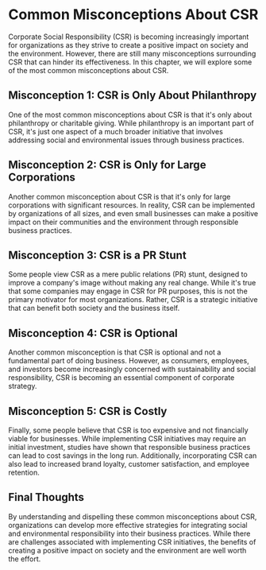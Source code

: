 Common Misconceptions About CSR
========================================================

Corporate Social Responsibility (CSR) is becoming increasingly important for organizations as they strive to create a positive impact on society and the environment. However, there are still many misconceptions surrounding CSR that can hinder its effectiveness. In this chapter, we will explore some of the most common misconceptions about CSR.

Misconception 1: CSR is Only About Philanthropy
-----------------------------------------------

One of the most common misconceptions about CSR is that it's only about philanthropy or charitable giving. While philanthropy is an important part of CSR, it's just one aspect of a much broader initiative that involves addressing social and environmental issues through business practices.

Misconception 2: CSR is Only for Large Corporations
---------------------------------------------------

Another common misconception about CSR is that it's only for large corporations with significant resources. In reality, CSR can be implemented by organizations of all sizes, and even small businesses can make a positive impact on their communities and the environment through responsible business practices.

Misconception 3: CSR is a PR Stunt
----------------------------------

Some people view CSR as a mere public relations (PR) stunt, designed to improve a company's image without making any real change. While it's true that some companies may engage in CSR for PR purposes, this is not the primary motivator for most organizations. Rather, CSR is a strategic initiative that can benefit both society and the business itself.

Misconception 4: CSR is Optional
--------------------------------

Another common misconception is that CSR is optional and not a fundamental part of doing business. However, as consumers, employees, and investors become increasingly concerned with sustainability and social responsibility, CSR is becoming an essential component of corporate strategy.

Misconception 5: CSR is Costly
------------------------------

Finally, some people believe that CSR is too expensive and not financially viable for businesses. While implementing CSR initiatives may require an initial investment, studies have shown that responsible business practices can lead to cost savings in the long run. Additionally, incorporating CSR can also lead to increased brand loyalty, customer satisfaction, and employee retention.

Final Thoughts
--------------

By understanding and dispelling these common misconceptions about CSR, organizations can develop more effective strategies for integrating social and environmental responsibility into their business practices. While there are challenges associated with implementing CSR initiatives, the benefits of creating a positive impact on society and the environment are well worth the effort.

